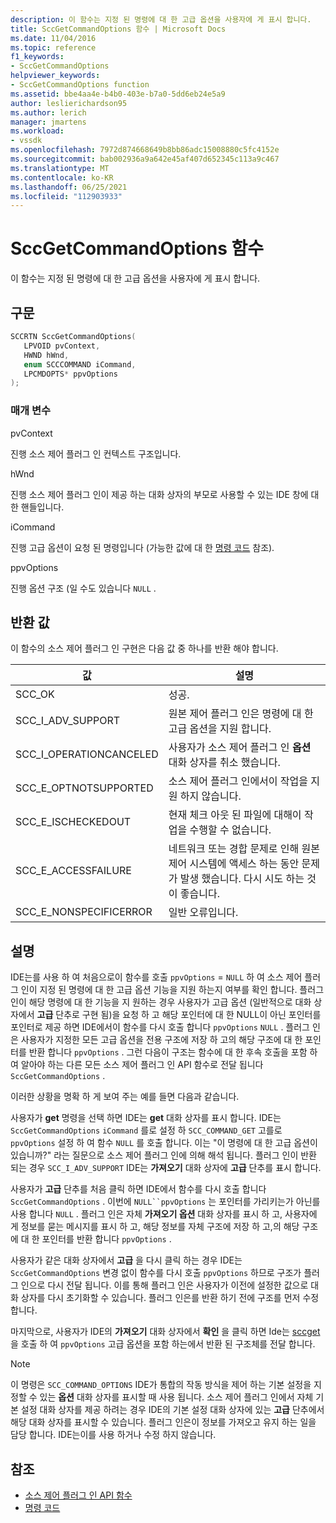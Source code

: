 ```yaml
---
description: 이 함수는 지정 된 명령에 대 한 고급 옵션을 사용자에 게 표시 합니다.
title: SccGetCommandOptions 함수 | Microsoft Docs
ms.date: 11/04/2016
ms.topic: reference
f1_keywords:
- SccGetCommandOptions
helpviewer_keywords:
- SccGetCommandOptions function
ms.assetid: bbe4aa4e-b4b0-403e-b7a0-5dd6eb24e5a9
author: leslierichardson95
ms.author: lerich
manager: jmartens
ms.workload:
- vssdk
ms.openlocfilehash: 7972d874668649b8bb86adc15008880c5fc4152e
ms.sourcegitcommit: bab002936a9a642e45af407d652345c113a9c467
ms.translationtype: MT
ms.contentlocale: ko-KR
ms.lasthandoff: 06/25/2021
ms.locfileid: "112903933"
---
```

# <a name="sccgetcommandoptions-function"></a>SccGetCommandOptions 함수
이 함수는 지정 된 명령에 대 한 고급 옵션을 사용자에 게 표시 합니다.

## <a name="syntax"></a>구문

```cpp
SCCRTN SccGetCommandOptions(
   LPVOID pvContext,
   HWND hWnd,
   enum SCCCOMMAND iCommand,
   LPCMDOPTS* ppvOptions
);
```

### <a name="parameters"></a>매개 변수
 pvContext

진행 소스 제어 플러그 인 컨텍스트 구조입니다.

 hWnd

진행 소스 제어 플러그 인이 제공 하는 대화 상자의 부모로 사용할 수 있는 IDE 창에 대 한 핸들입니다.

 iCommand

진행 고급 옵션이 요청 된 명령입니다 (가능한 값에 대 한 [명령 코드](../extensibility/command-code-enumerator.md) 참조).

 ppvOptions

진행 옵션 구조 (일 수도 있습니다 `NULL` .

## <a name="return-value"></a>반환 값
 이 함수의 소스 제어 플러그 인 구현은 다음 값 중 하나를 반환 해야 합니다.

|값|설명|
|-----------|-----------------|
|SCC_OK|성공.|
|SCC_I_ADV_SUPPORT|원본 제어 플러그 인은 명령에 대 한 고급 옵션을 지원 합니다.|
|SCC_I_OPERATIONCANCELED|사용자가 소스 제어 플러그 인 **옵션** 대화 상자를 취소 했습니다.|
|SCC_E_OPTNOTSUPPORTED|소스 제어 플러그 인에서이 작업을 지원 하지 않습니다.|
|SCC_E_ISCHECKEDOUT|현재 체크 아웃 된 파일에 대해이 작업을 수행할 수 없습니다.|
|SCC_E_ACCESSFAILURE|네트워크 또는 경합 문제로 인해 원본 제어 시스템에 액세스 하는 동안 문제가 발생 했습니다. 다시 시도 하는 것이 좋습니다.|
|SCC_E_NONSPECIFICERROR|일반 오류입니다.|

## <a name="remarks"></a>설명
 IDE는를 사용 하 여 처음으로이 함수를 호출 `ppvOptions` = `NULL` 하 여 소스 제어 플러그 인이 지정 된 명령에 대 한 고급 옵션 기능을 지원 하는지 여부를 확인 합니다. 플러그 인이 해당 명령에 대 한 기능을 지 원하는 경우 사용자가 고급 옵션 (일반적으로 대화 상자에서 **고급** 단추로 구현 됨)을 요청 하 고 해당 포인터에 대 한 NULL이 아닌 포인터를 포인터로 제공 하면 IDE에서이 함수를 다시 호출 합니다 `ppvOptions` `NULL` . 플러그 인은 사용자가 지정한 모든 고급 옵션을 전용 구조에 저장 하 고의 해당 구조에 대 한 포인터를 반환 합니다 `ppvOptions` . 그런 다음이 구조는 함수에 대 한 후속 호출을 포함 하 여 알아야 하는 다른 모든 소스 제어 플러그 인 API 함수로 전달 됩니다 `SccGetCommandOptions` .

 이러한 상황을 명확 하 게 보여 주는 예를 들면 다음과 같습니다.

 사용자가 **get** 명령을 선택 하면 IDE는 **get** 대화 상자를 표시 합니다. IDE는 `SccGetCommandOptions` `iCommand` 를로 설정 하 `SCC_COMMAND_GET` 고를로 `ppvOptions` 설정 하 여 함수 `NULL` 를 호출 합니다. 이는 "이 명령에 대 한 고급 옵션이 있습니까?" 라는 질문으로 소스 제어 플러그 인에 의해 해석 됩니다. 플러그 인이 반환 되는 경우 `SCC_I_ADV_SUPPORT` IDE는 **가져오기** 대화 상자에 **고급** 단추를 표시 합니다.

 사용자가 **고급** 단추를 처음 클릭 하면 IDE에서 함수를 다시 호출 합니다 `SccGetCommandOptions` . 이번에 `NULL``ppvOptions` 는 포인터를 가리키는가 아닌를 사용 합니다 `NULL` . 플러그 인은 자체 **가져오기 옵션** 대화 상자를 표시 하 고, 사용자에 게 정보를 묻는 메시지를 표시 하 고, 해당 정보를 자체 구조에 저장 하 고,의 해당 구조에 대 한 포인터를 반환 합니다 `ppvOptions` .

 사용자가 같은 대화 상자에서 **고급** 을 다시 클릭 하는 경우 IDE는 `SccGetCommandOptions` 변경 없이 함수를 다시 호출 `ppvOptions` 하므로 구조가 플러그 인으로 다시 전달 됩니다. 이를 통해 플러그 인은 사용자가 이전에 설정한 값으로 대화 상자를 다시 초기화할 수 있습니다. 플러그 인은를 반환 하기 전에 구조를 먼저 수정 합니다.

 마지막으로, 사용자가 IDE의 **가져오기** 대화 상자에서 **확인** 을 클릭 하면 Ide는 [sccget](../extensibility/sccget-function.md)을 호출 하 여 `ppvOptions` 고급 옵션을 포함 하는에서 반환 된 구조체를 전달 합니다.

> [!NOTE]
> 이 명령은 `SCC_COMMAND_OPTIONS` IDE가 통합의 작동 방식을 제어 하는 기본 설정을 지정할 수 있는 **옵션** 대화 상자를 표시할 때 사용 됩니다. 소스 제어 플러그 인에서 자체 기본 설정 대화 상자를 제공 하려는 경우 IDE의 기본 설정 대화 상자에 있는 **고급** 단추에서 해당 대화 상자를 표시할 수 있습니다. 플러그 인은이 정보를 가져오고 유지 하는 일을 담당 합니다. IDE는이를 사용 하거나 수정 하지 않습니다.

## <a name="see-also"></a>참조
- [소스 제어 플러그 인 API 함수](../extensibility/source-control-plug-in-api-functions.md)
- [명령 코드](../extensibility/command-code-enumerator.md)
